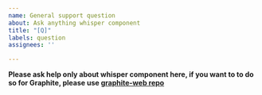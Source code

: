 ```yaml
---
name: General support question
about: Ask anything whisper component
title: "[Q]"
labels: question
assignees: ''

---
```


**Please ask help only about whisper component here, if you want to to do so for Graphite, please use [graphite-web repo](https://github.com/graphite-project/graphite-web/issues/new/choose)**
